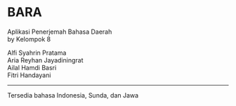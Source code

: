 # BARA

Aplikasi Penerjemah Bahasa Daerah <br>
by Kelompok 8

Alfi Syahrin Pratama <br>
Aria Reyhan Jayadiningrat <br>
Ailal Hamdi Basri <br>
Fitri Handayani <br>

<hr>

Tersedia bahasa Indonesia, Sunda, dan Jawa
